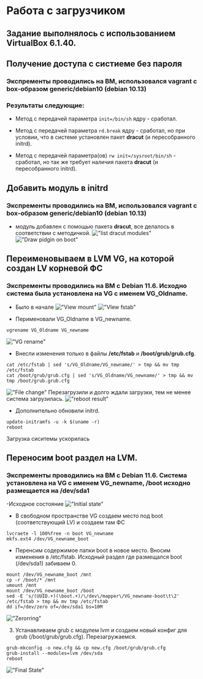 # Работа с загрузчиком
## Задание выполнялось с использованием VirtualBox 6.1.40. 

## Получение доступа с систиеме без пароля
### Экспременты проводились на ВМ, использовался vagrant с box-образом generic/debian10 (debian 10.13)
### Результаты следующие:
- Метод с передачей параметра `init=/bin/sh` ядру - сработал.

- Метод с передачей параметра `rd.break` ядру - сработал, но при условии, что в системе установлен пакет **dracut** (и пересобранного initrd).

- Метод с передачей параметра(ов) `rw init=/sysroot/bin/sh` - сработал, но так же требует наличия пакета **dracut** (и пересобранного initrd).

## Добавить модуль в initrd
### Экспременты проводились на ВМ, использовался vagrant с box-образом generic/debian10 (debian 10.13)
- модуль добавлен с помощью пакета **dracut**, все делалось в соответствии с методичкой.
!["list dracut modules"](https://github.com/mus-cat/otus-study-m2l8/blob/main/08.mkinitrd.png)
!["Draw pidgin on boot"](https://github.com/mus-cat/otus-study-m2l8/blob/main/09.pidgin.png)

## Переименовываем в LVM VG, на которой создан LV корневой ФС
### Экспременты проводились на ВМ c Debian 11.6. Исходно система была установлена на VG с именем VG_Oldname.

- Было в начале
!["View mount"](https://github.com/mus-cat/otus-study-m2l8/blob/main/10.Initstate-MountLsblk.png)
!["VIew fstab"](https://github.com/mus-cat/otus-study-m2l8/blob/main/11.Initstate-lvsFstab.png)

- Перименовали VG_Oldname в VG_newname.
```
vgrename VG_Oldname VG_newname
```
!["VG rename"](https://github.com/mus-cat/otus-study-m2l8/blob/main/12.changeVGName.png)

- Внесли изменения только в файлы **/etc/fstab** и **/boot/grub/grub.cfg**.
```
cat /etc/fstab | sed 's/VG_Oldname/VG_newname/' > tmp && mv tmp /etc/fstab
cat /boot/grub/grub.cfg | sed 's/VG_Oldname/VG_newname/' > tmp && mv tmp /boot/grub.grub.cfg
```
!["File change"](https://github.com/mus-cat/otus-study-m2l8/blob/main/13.plusMount.png)
Перезагрузили и долго ждали загрузки, тем не менее система загрузилась.
!["reboot result"](https://github.com/mus-cat/otus-study-m2l8/blob/main/14.rebootResult.png)

- Дополнительно обновили initrd.
```
update-initramfs -u -k $(uname -r)
reboot
```
Загрузка сиситемы ускорилась

## Переносим boot раздел на LVM.
### Экспременты проводились на ВМ c Debian 11.6. Система установлена на VG с именем VG_newname, /boot исходно размещается на /dev/sda1

-Исходное состояние
!["Initial state"](https://github.com/mus-cat/otus-study-m2l8/blob/main/15.initBootState.png)

- В свободном пространстве VG создаем место под boot (соответствующий LV)  и создаем там ФС
```
lvcraete -l 100%free -n boot VG_newname
mkfs.ext4 /dev/VG_newname_boot
```

- Перенсим содержимое папки boot в новое место. Вносим изменения в /etc/fstab. Исходный раздел где размещался boot (/dev/sda1) забиваем 0.
```
mount /dev/VG_newname_boot /mnt
cp -r /boot/* /mnt
umount /mnt
mount /dev/VG_newname_boot /boot
sed -E 's/(UUID.+)(\boot.+)/\/dev\/mapper\/VG_newname-boot\t\2' /etc/fstab > tmp && mv tmp /etc/fstab
dd if=/dev/zero of=/dev/sda1 bs=10M
```
!["Zerorring"](https://github.com/mus-cat/otus-study-m2l8/blob/main/16.zerroringOldSda1.png)

3. Устанавливаем grub с модулем lvm и создаем новый конфиг для grub (/boot/grub/grub.cfg).  Перезагружаемся.
```
grub-mkconfig -o new.cfg && cp new.cfg /boot/grub/grub.cfg
grub-install --modules=lvm /dev/sda
reboot
```
!["Final State"](https://github.com/mus-cat/otus-study-m2l8/blob/main/17.finalState.png)
